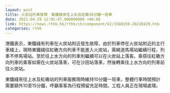 ```yaml
---
layout: post
title: 火炭站列車故障　東鐵綫來往上水及紅磡10分鐘一班車
date: 2021-04-29 12:05:47.000000000 +08:00
link: https://news.rthk.hk/rthk/ch/component/k2/1588359-20210429.htm
categories: rthk
---
```


港鐵表示，東鐵綫有列車在火炭站附近發生故障，由於列車停在火炭站附近的主行車綫上，現時東鐵綫往紅磡方向列車不能進入火炭站，需繞道馬場站繼續行程，列車不停馬場站。至於往上水方向的列車則繼續可以在火炭站上落客。乘搭往紅磡方向列車的乘客如需在火炭站落車，可在沙田站落車，然後轉乘往上水方向的列車前往火炭站。

東鐵綫來往上水及紅磡站的列車服務現時維持10分鐘一班車，整體行車時間預計需要額外10至15分鐘，呼籲乘客為行程預留充足時間。工程人員正在現場處理。
